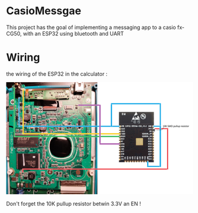 # CasioMessgae
 
This project has the goal of implementing a messaging app to a casio fx-CG50, with an ESP32 using bluetooth and UART

# Wiring

the wiring of the ESP32 in the calculator :


![shematic](https://github.com/RaphoufouLeFou/Casio-message-and-connect/blob/main/image.jpg)


Don't forget the 10K pullup resistor betwin 3.3V an EN !
